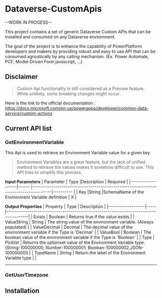 # Dataverse-CustomApis
--WORK IN PROGESS--

This project contains a set of generic Dataverse Custom APIs that can be installed and consumed on any Dataverse environment.

The goal of the project is to enhance the capability of PowerPlatform developers and makers by providing robust and easy to use API that can be consumed agnostically by any calling mechanism. (Ex. Power Automate, PCF, Model-Driven Form javascript, ...)
  

## Disclaimer 
> Custom Api functionality is still considered as a Preview feature. While unlikely, some breaking changes might occur.

Here is the link to the official documentation : https://docs.microsoft.com/en-us/powerapps/developer/common-data-service/custom-actions

## Current API list
### GetEnvironmentVariable
This Api is used to retrieve an Environment Variable value for a given key.
> Environment Variables are a great feature, but the lack of unified method to retrieve the values makes it somehow difficult to use. This API tries to simplify this process.  

**Input Parameters**
| Parameter         | Type   |Description                                                                                  | Required     |
|-------------------|------   |----------------------------------------------------------------------------------------|----------   |
| Key               |String   |SchemaName of the Environment Variable definition                                            |    X         |

**Output Properties**
| Property         | Type | Description                                                                                  | 
|-------------------|-----|-----------------------------------------------------------------------------------------|
| Exists            |  Boolean   |  Returns true if the value exists                                           |
| ValueString            |  String   |  The string value of the environment variable. (Always populated)                                           |
| ValueDecimal            |  Decimal   |  The decimal value of the environment variable if the Type is 'Decimal'                                         |
| ValueBool            |  Boolean   |  The boolean value of the environment variable if the Type is 'Boolean'                                            |
| Type            |  Picklist   |  Returns the optionset value of the Environment Variable type. (String-100000000, Number-100000001, Boolean-100000002,JSON-100000003 |
| TypeName            |  String   |  Return the label of the Environment Variable type   |                                       |




---
### GetUserTimezone


## Installation
